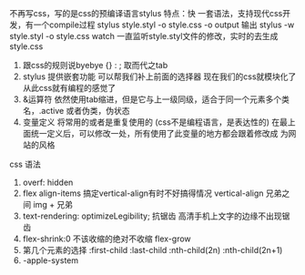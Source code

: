 不再写css，写的是css的预编译语言stylus
特点：快
一套语法，支持现代css开发，有一个compile过程
stylus style.styl -o style.css 
-o output 输出
stylus -w style.styl -o style.css
watch 一直监听style.styl文件的修改，实时的去生成style.css

1. 跟css的规则说byebye {} : ; 取而代之tab
2. stylus 提供嵌套功能 可以帮我们补上前面的选择器 现在我们的css就模块化了 从此css就有编程的感觉了
3. &运算符 依然使用tab缩进，但是它与上一级同级，适合于同一个元素多个类名，.active 或者伪类，伪状态
4. 变量定义 将常用的或者是重复使用的 (css不是编程语言，是表达性的) 在最上面统一定义后，可以修改一处，所有使用了此变量的地方都会跟着修改成
为网站的风格

css 语法
  1. overf: hidden
  2. flex align-items 搞定vertical-align有时不好搞得情况 vertical-align 兄弟之间 img + 兄弟
  3. text-rendering: optimizeLegibility; 抗锯齿 高清手机上文字的边缘不出现锯齿
  4. flex-shrink:0 不该收缩的绝对不收缩
     flex-grow
  5. 第几个元素的选择
     :first-child :last-child
     :nth-child(2n) :nth-child(2n+1)
  6. -apple-system